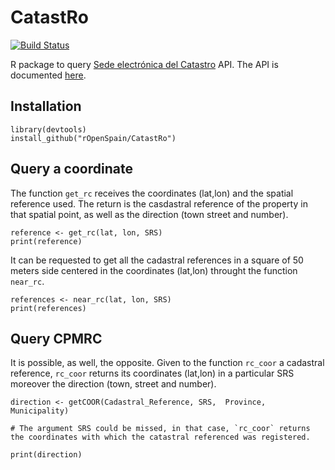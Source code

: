 # CatastRo

[![Build Status](https://travis-ci.org/rOpenSpain/CatastRo.svg?branch=master)](https://travis-ci.org/rOpenSpain/CatastRo)

R package to query [Sede electrónica del Catastro](http://ovc.catastro.meh.es/ovcservweb/OVCSWLocalizacionRC/OVCCoordenadas.asmx) API. 
The API is documented [here](http://www.catastro.meh.es/ayuda/lang/castellano/servicios_web.htm).

## Installation

```
library(devtools)
install_github("rOpenSpain/CatastRo")
```

## Query a coordinate

The function `get_rc` receives the coordinates (lat,lon) and the spatial reference used. The return is the casdastral reference of the property in that spatial point, as well as the direction (town street and number).


```
reference <- get_rc(lat, lon, SRS)
print(reference)
``` 

It can be requested to get all the cadastral references in a square of 50 meters side centered in the coordinates (lat,lon) throught the function `near_rc`.

```
references <- near_rc(lat, lon, SRS)
print(references)
``` 

## Query CPMRC 

It is possible, as well, the opposite. Given to the function `rc_coor` a cadastral reference, `rc_coor` returns its coordinates (lat,lon) in a particular SRS moreover the direction (town, street and number).

```
direction <- getCOOR(Cadastral_Reference, SRS,  Province, Municipality)

# The argument SRS could be missed, in that case, `rc_coor` returns the coordinates with which the catastral referenced was registered.

print(direction)
```
